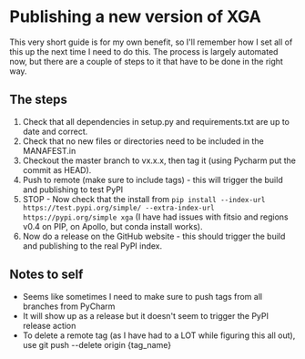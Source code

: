# Publishing a new version of XGA

This very short guide is for my own benefit, so I'll remember how I set all of this up the next time I need to do this. The process is largely automated now, but there are a couple of steps to it that have to be done in the right way.

## The steps
1) Check that all dependencies in setup.py and requirements.txt are up to date and correct.
2) Check that no new files or directories need to be included in the MANAFEST.in
3) Checkout the master branch to vx.x.x, then tag it (using Pycharm put the commit as HEAD).
4) Push to remote (make sure to include tags) - this will trigger the build and publishing to test PyPI
5) STOP - Now check that the install from ```pip install --index-url https://test.pypi.org/simple/ --extra-index-url https://pypi.org/simple xga``` (I have had issues with fitsio and regions v0.4 on PIP, on Apollo, but conda install works).
6) Now do a release on the GitHub website - this should trigger the build and publishing to the real PyPI index.

## Notes to self
* Seems like sometimes I need to make sure to push tags from all branches from PyCharm
* It will show up as a release but it doesn't seem to trigger the PyPI release action
* To delete a remote tag (as I have had to a LOT while figuring this all out), use git push --delete origin {tag_name}
